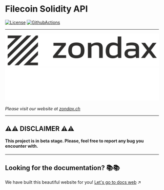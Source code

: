 # Filecoin Solidity API
[![License](https://img.shields.io/badge/License-Apache%202.0-blue.svg)](https://opensource.org/licenses/Apache-2.0)
[![GithubActions](https://github.com/Zondax/fevm-solidity-api/actions/workflows/main.yaml/badge.svg)](https://github.com/Zondax/fevm-solidity-api/blob/master/.github/workflows/main.yaml)


---

![zondax_light](docs/assets/zondax_light.png#gh-light-mode-only)
![zondax_dark](docs/assets/zondax_dark.png#gh-dark-mode-only)

_Please visit our website at [zondax.ch](https://www.zondax.ch)_

---

## :warning::warning: DISCLAIMER :warning::warning:

#### This project is in beta stage. Please, feel free to report any bug you encounter with.

---

## Looking for the documentation? :books::books:
We have built this beautiful website for you!
[Let's go to docs web](https://docs.zondax.ch/fevm/fevm-solidity-api) :arrow_upper_right:
